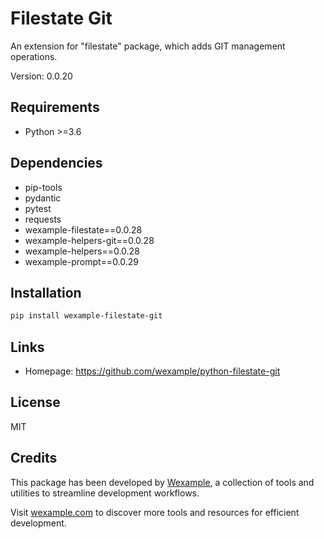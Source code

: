 # Filestate Git

An extension for "filestate" package, which adds GIT management operations.

Version: 0.0.20

## Requirements

- Python >=3.6

## Dependencies

- pip-tools
- pydantic
- pytest
- requests
- wexample-filestate==0.0.28
- wexample-helpers-git==0.0.28
- wexample-helpers==0.0.28
- wexample-prompt==0.0.29

## Installation

```bash
pip install wexample-filestate-git
```

## Links

- Homepage: https://github.com/wexample/python-filestate-git

## License

MIT
## Credits

This package has been developed by [Wexample](https://wexample.com), a collection of tools and utilities to streamline development workflows.

Visit [wexample.com](https://wexample.com) to discover more tools and resources for efficient development.